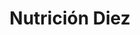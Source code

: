 ---
title: "Nutrición Diez"
url: /la-linea-de-la-concepcion/nutricion-diez/
shop: suplementos nutricionales
---
